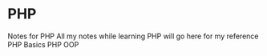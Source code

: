 # PHP
Notes for PHP
All my notes while learning PHP will go here for my reference
PHP Basics
PHP OOP
